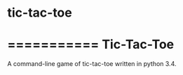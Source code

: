 # tic-tac-toe
===========
Tic-Tac-Toe
===========
A command-line game of tic-tac-toe written in python 3.4.
